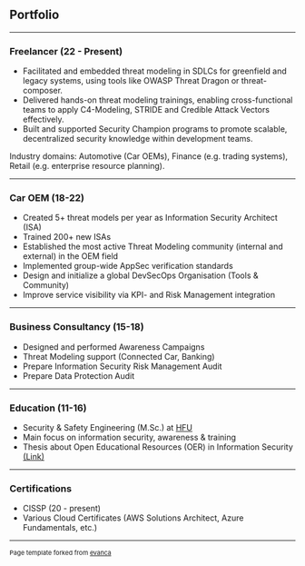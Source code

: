 ## Portfolio

---

### Freelancer (22 - Present)

* Facilitated and embedded threat modeling in SDLCs for greenfield and legacy systems, using tools like OWASP Threat Dragon or threat-composer.
* Delivered hands-on threat modeling trainings, enabling cross-functional teams to apply C4-Modeling, STRIDE and Credible Attack Vectors effectively.
* Built and supported Security Champion programs to promote scalable, decentralized security knowledge within development teams.

Industry domains: Automotive (Car OEMs), Finance (e.g. trading systems), Retail (e.g. enterprise resource planning).

---

### Car OEM (18-22)

* Created 5+ threat models per year as Information Security Architect (ISA)
* Trained 200+ new ISAs 
* Established the most active Threat Modeling community (internal and external) in the OEM field
* Implemented group-wide AppSec verification standards
* Design and initialize a global DevSecOps Organisation (Tools & Community)
* Improve service visibility via KPI- and Risk Management integration

---

### Business Consultancy (15-18)

* Designed and performed Awareness Campaigns
* Threat Modeling support (Connected Car, Banking) 
* Prepare Information Security Risk Management Audit
* Prepare Data Protection Audit

--- 

### Education (11-16)

* Security & Safety Engineering (M.Sc.) at [HFU](https://www.hs-furtwangen.de/)
* Main focus on information security, awareness & training 
* Thesis about Open Educational Resources (OER) in Information Security [(Link)](https://opus.hs-furtwangen.de/frontdoor/deliver/index/docId/1326/file/masterthesis.pdf)

---

### Certifications

* CISSP (20 - present)
* Various Cloud Certificates (AWS Solutions Architect, Azure Fundamentals, etc.)

---
<p style="font-size:11px">Page template forked from <a href="https://github.com/evanca/quick-portfolio">evanca</a></p>
<!-- Remove above link if you don't want to attibute -->
